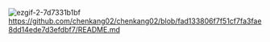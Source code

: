![ezgif-2-7d7331b1bf](https://github.com/user-attachments/assets/adfeffcb-29a7-46b5-a10c-1d918f414b9d)
https://github.com/chenkang02/chenkang02/blob/fad133806f7f51cf7fa3fae8dd14ede7d3efdbf7/README.md
